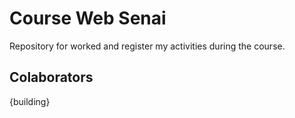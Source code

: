 # Course Web Senai

Repository for worked and register my activities during the course.

## Colaborators

{building}
